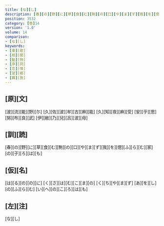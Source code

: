 ```yaml
---
title: [な][し]
description: [春][の][野][に][草][食][む][駒][の][口][や][ま][ず][我][を][偲][ふ][ら][む][家][の][子][ろ][は][も]
position: 3532
category: [巻]14
version: '1.0'
volume: 14
comparison:
- [な][し]
keywords:
- [東][歌]
- [相][聞]
- [動][物]
- [序][詞]
- [恋][情]
- [望][郷]
- [羈][旅]
---
```


## [原][文]

[波][流][能][野][尓] [久][佐][波][牟][古][麻][能] [久][知][夜][麻][受] [安][乎][思][努][布][良][武] [伊][敝][乃][兒][呂][波][母]

## [訓][読]

[春][の][野][に][草][食][む][駒][の][口][や][ま][ず][我][を][偲][ふ][ら][む][家][の][子][ろ][は][も]

## [仮][名]

[は][る][の][の][に] [く][さ][は][む][こ][ま][の] [く][ち][や][ま][ず] [あ][を][し][の][ふ][ら][む] [い][へ][の][こ][ろ][は][も]

## [左][注]

[な][し]
